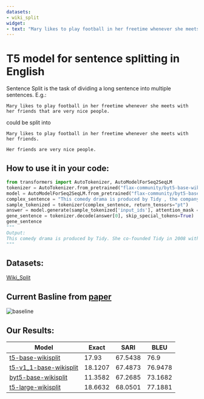 ```yaml
---
datasets:
- wiki_split
widget:
- text: "Mary likes to play football in her freetime whenever she meets with her friends that are very nice people."    
---
```

# T5 model for sentence splitting in English
Sentence Split is the task of dividing a long sentence into multiple sentences. 
E.g.:
```
Mary likes to play football in her freetime whenever she meets with her friends that are very nice people.
```
could be split into
```
Mary likes to play football in her freetime whenever she meets with her friends.
```
```
Her friends are very nice people.
```
## How to use it in your code:
```python
from transformers import AutoTokenizer, AutoModelForSeq2SeqLM
tokenizer = AutoTokenizer.from_pretrained("flax-community/byt5-base-wikisplit")
model = AutoModelForSeq2SeqLM.from_pretrained("flax-community/byt5-base-wikisplit")
complex_sentence = "This comedy drama is produced by Tidy , the company she co-founded in 2008 with her husband David Peet , who is managing director ."
sample_tokenized = tokenizer(complex_sentence, return_tensors="pt")
answer = model.generate(sample_tokenized['input_ids'], attention_mask = sample_tokenized['attention_mask'], max_length=256, num_beams=5)
gene_sentence = tokenizer.decode(answer[0], skip_special_tokens=True)
gene_sentence
"""
Output:
This comedy drama is produced by Tidy. She co-founded Tidy in 2008 with her husband David Peet, who is managing director.
"""
```
## Datasets:
[Wiki_Split](https://research.google/tools/datasets/wiki-split/)
## Current Basline from [paper](https://arxiv.org/abs/1907.12461)
![baseline](./baseline.png)
## Our Results:
| Model | Exact | SARI | BLEU |
| --- | --- | --- | --- |
| [t5-base-wikisplit](https://huggingface.co/flax-community/t5-base-wikisplit) |  17.93 | 67.5438 | 76.9 |
| [t5-v1_1-base-wikisplit](https://huggingface.co/flax-community/t5-v1_1-base-wikisplit) | 18.1207 | 67.4873 | 76.9478 |
| [byt5-base-wikisplit](https://huggingface.co/flax-community/byt5-base-wikisplit) | 11.3582 | 67.2685 | 73.1682 |
| [t5-large-wikisplit](https://huggingface.co/flax-community/t5-large-wikisplit) | 18.6632 | 68.0501 | 77.1881 |
